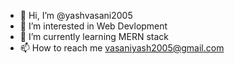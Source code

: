 - 👋 Hi, I’m @yashvasani2005
- 👀 I’m interested in Web Devlopment
- 🌱 I’m currently learning MERN stack
- 📫 How to reach me vasaniyash2005@gmail.com

<!---
yashvasani2005/yashvasani2005 is a ✨ special ✨ repository because its `README.md` (this file) appears on your GitHub profile.
You can click the Preview link to take a look at your changes.
--->
